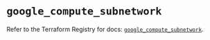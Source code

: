 # `google_compute_subnetwork`

Refer to the Terraform Registry for docs: [`google_compute_subnetwork`](https://registry.terraform.io/providers/hashicorp/google/6.32.0/docs/resources/compute_subnetwork).
